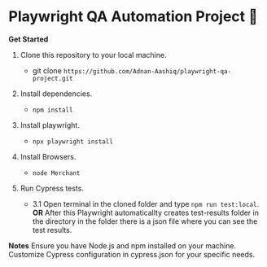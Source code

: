 # Playwright QA Automation Project 🚀

**Get Started**

1. Clone this repository to your local machine.
    - git clone `https://github.com/Adnan-Aashiq/playwright-qa-project.git`

2. Install dependencies.
    - `npm install`
  
3. Install playwright.
    - `npx playwright install`
  
4. Install Browsers.
    - `node Merchant`

5. Run Cypress tests.

    - 3.1 Open terminal in the cloned folder and type `npm run test:local`. **OR** After this Playwright automaticallty creates test-results folder in the directory in the folder there is a json file where you can see the test results.
  
**Notes**
Ensure you have Node.js and npm installed on your machine.
Customize Cypress configuration in cypress.json for your specific needs.

